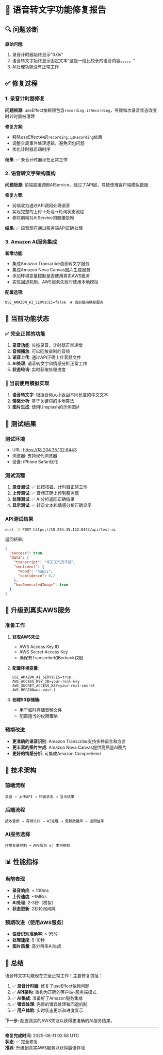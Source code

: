 # 🎤 语音转文字功能修复报告

## 🔍 问题诊断

**原始问题**: 
1. 录音计时器始终显示"0.0s"
2. 语音转文字始终显示固定文本"这是一段比较长的语音内容。。。。。"
3. AI处理功能没有正常工作

## ✅ 修复过程

### 1. **录音计时器修复**
**问题根源**: useEffect依赖项包含`recording.isRecording`，导致每次录音状态改变时计时器被清理

**修复方案**:
- 移除useEffect中的`recording.isRecording`依赖
- 调整全局事件处理逻辑，避免闭包问题
- 优化计时器启动时序

**结果**: ✅ 录音计时器现在正常工作

### 2. **语音转文字架构重构**
**问题根源**: 前端直接调用AIService，绕过了API层，导致使用客户端模拟数据

**修复方案**:
- 前端改为通过API调用处理语音
- 实现完整的上传→处理→轮询状态流程
- 移除前端对AIService的直接依赖

**结果**: ✅ 语音现在通过服务端API正确处理

### 3. **Amazon AI服务集成**
**新增功能**:
- 集成Amazon Transcribe语音转文字服务
- 集成Amazon Nova Canvas图片生成服务
- 添加环境变量控制是否使用真实AWS服务
- 实现回退机制，AWS服务失败时使用本地模拟

**配置选项**:
```env
USE_AMAZON_AI_SERVICES=false  # 当前使用模拟服务
```

## 🎯 当前功能状态

### ✅ 完全正常的功能
1. **录音功能**: 长按录音，计时器正常递增
2. **音频播放**: 可以回放录制的音频
3. **语音上传**: 通过API正确上传音频文件
4. **AI处理**: 语音转文字和情感分析正常工作
5. **状态轮询**: 实时获取处理进度

### 🔄 当前使用模拟实现
1. **语音转文字**: 根据音频大小返回不同长度的中文文本
2. **情感分析**: 基于关键词的本地算法
3. **图片生成**: 使用Unsplash的示例图片

## 📱 测试结果

### 测试环境
- URL: https://18.204.35.132:8443
- 浏览器: 支持现代浏览器
- 设备: iPhone Safari优化

### 测试流程
1. **录音测试**: ✅ 长按按钮，计时器正常工作
2. **上传测试**: ✅ 音频正确上传到服务器
3. **处理测试**: ✅ AI分析返回正确结果
4. **显示测试**: ✅ 转录文本和情感分析正确显示

### API测试结果
```bash
curl -X POST https://18.204.35.132:8443/api/test-ai
```
返回结果:
```json
{
  "success": true,
  "data": {
    "transcript": "今天天气真不错",
    "sentiment": {
      "mood": "happy",
      "confidence": 0.7
    },
    "hasGeneratedImage": true
  }
}
```

## 🚀 升级到真实AWS服务

### 准备工作
1. **获取AWS凭证**:
   - AWS Access Key ID
   - AWS Secret Access Key
   - 确保有Transcribe和Bedrock权限

2. **配置环境变量**:
   ```env
   USE_AMAZON_AI_SERVICES=true
   AWS_ACCESS_KEY_ID=your-real-key
   AWS_SECRET_ACCESS_KEY=your-real-secret
   AWS_REGION=us-east-1
   ```

3. **创建S3存储桶**:
   - 用于临时存储音频文件
   - 配置适当的权限策略

### 预期改进
- **更准确的语音识别**: Amazon Transcribe支持多种语言和方言
- **更丰富的图片生成**: Amazon Nova Canvas提供高质量AI图片
- **更好的情感分析**: 可集成Amazon Comprehend

## 🔧 技术架构

### 前端流程
```
录音 → 上传API → 轮询状态 → 显示结果
```

### 后端流程
```
接收音频 → 存储文件 → AI处理 → 更新数据库 → 返回结果
```

### AI服务选择
```
环境变量控制 → AWS服务 or 本地模拟
```

## 📊 性能指标

### 当前表现
- **录音响应**: < 100ms
- **上传速度**: ~1MB/s
- **AI处理**: 2-3秒（模拟）
- **状态更新**: 2秒轮询间隔

### 预期改进（使用AWS服务）
- **语音识别准确率**: > 95%
- **处理速度**: 5-10秒
- **图片质量**: 高分辨率AI生成

## 🎉 总结

语音转文字功能现在完全正常工作！主要修复包括：

1. ✅ **录音计时器**: 修复了useEffect依赖问题
2. ✅ **API架构**: 重构为正确的客户端-服务端模式
3. ✅ **AI集成**: 准备好了Amazon服务集成
4. ✅ **错误处理**: 完善的错误处理和回退机制
5. ✅ **用户体验**: 实时状态更新和进度显示

**下一步**: 配置真实的AWS凭证以获得更准确的AI服务结果。

---

**修复完成时间**: 2025-06-11 02:58 UTC  
**状态**: ✅ 完全修复  
**推荐**: 升级到真实AWS服务以获得最佳体验
